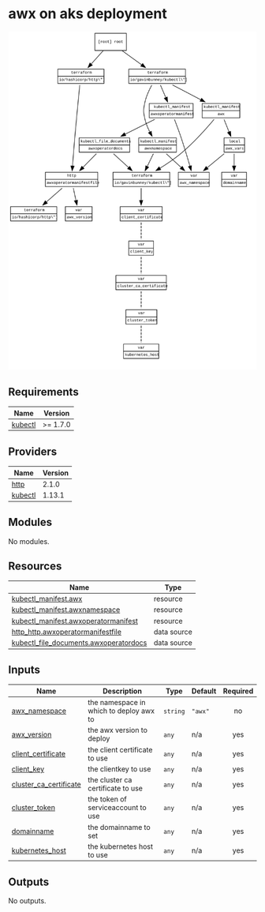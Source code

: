 <!-- BEGIN_TF_DOCS -->
# awx on aks deployment
![Diagram](./graph.svg)

## Requirements

| Name | Version |
|------|---------|
| <a name="requirement_kubectl"></a> [kubectl](#requirement\_kubectl) | >= 1.7.0 |

## Providers

| Name | Version |
|------|---------|
| <a name="provider_http"></a> [http](#provider\_http) | 2.1.0 |
| <a name="provider_kubectl"></a> [kubectl](#provider\_kubectl) | 1.13.1 |

## Modules

No modules.

## Resources

| Name | Type |
|------|------|
| [kubectl_manifest.awx](https://registry.terraform.io/providers/gavinbunney/kubectl/latest/docs/resources/manifest) | resource |
| [kubectl_manifest.awxnamespace](https://registry.terraform.io/providers/gavinbunney/kubectl/latest/docs/resources/manifest) | resource |
| [kubectl_manifest.awxoperatormanifest](https://registry.terraform.io/providers/gavinbunney/kubectl/latest/docs/resources/manifest) | resource |
| [http_http.awxoperatormanifestfile](https://registry.terraform.io/providers/hashicorp/http/latest/docs/data-sources/http) | data source |
| [kubectl_file_documents.awxoperatordocs](https://registry.terraform.io/providers/gavinbunney/kubectl/latest/docs/data-sources/file_documents) | data source |

## Inputs

| Name | Description | Type | Default | Required |
|------|-------------|------|---------|:--------:|
| <a name="input_awx_namespace"></a> [awx\_namespace](#input\_awx\_namespace) | the namespace in which to deploy awx to | `string` | `"awx"` | no |
| <a name="input_awx_version"></a> [awx\_version](#input\_awx\_version) | the awx version to deploy | `any` | n/a | yes |
| <a name="input_client_certificate"></a> [client\_certificate](#input\_client\_certificate) | the client certificate to use | `any` | n/a | yes |
| <a name="input_client_key"></a> [client\_key](#input\_client\_key) | the clientkey  to use | `any` | n/a | yes |
| <a name="input_cluster_ca_certificate"></a> [cluster\_ca\_certificate](#input\_cluster\_ca\_certificate) | the cluster ca certificate to use | `any` | n/a | yes |
| <a name="input_cluster_token"></a> [cluster\_token](#input\_cluster\_token) | the token of serviceaccount to use | `any` | n/a | yes |
| <a name="input_domainname"></a> [domainname](#input\_domainname) | the domainname to set | `any` | n/a | yes |
| <a name="input_kubernetes_host"></a> [kubernetes\_host](#input\_kubernetes\_host) | the kubernetes host to use | `any` | n/a | yes |

## Outputs

No outputs.
<!-- END_TF_DOCS -->